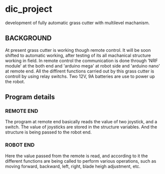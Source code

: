 # dic_project
development of fully automatic grass cutter with multilevel machanism.
##  BACKGROUND
At present grass cutter is working though remote control. It will be soon shifted to automatic working, after testing of its all machanical structure working in field.
In remote control the communication is done through 'NRF module' at the both end and 'arduino mega' at robot side and 'arduino nano' at remote end.
All the diffirent functions carried out by this grass cutter is controll by using relay switchs.
Two 12V, 9A batteries are use to power up the robot.
## Program details

### REMOTE END

The program at remote end basically reads the value of two joystick, and a switch.
The value of joysticks are stored in the structure variables.
And the structure is being passed to the robot end.

### ROBOT END

Here the value passed from the remote is read, and according to it the different functions are being called to perform various operations, such as moving forward, backward, left, right, blade heigh adjustment, etc.

